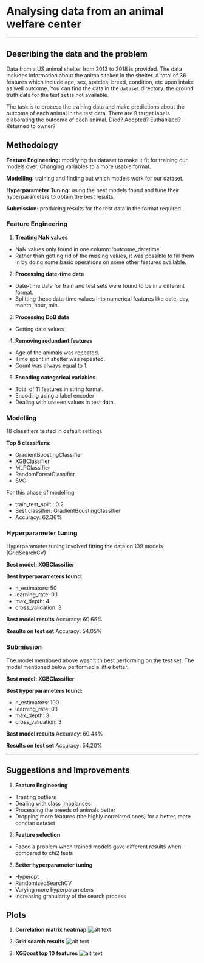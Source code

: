 # Analysing data from an animal welfare center

---
## Describing the data and the problem

Data from a US animal shelter from 2013 to 2018 is provided. The data includes information about the animals taken in the shelter. A total of 36 features which include age, sex, species, breed, condition, etc upon intake as well outcome. You can find the data in the ```dataset``` directory. the ground truth data for the test set is not available. 

The task is to process the training data and make predictions about the outcome of each animal in the test data. There are 9 target labels elaborating the outcome of each animal. Died? Adopted? Euthanized? Returned to owner?

## Methodology

**Feature Engineering:** modifying the dataset to make it fit for training our models over. Changing variables to a more usable format.

**Modelling:** training and finding out which models work for our dataset.

**Hyperparameter Tuning:** using the best models found and tune their hyperparameters to obtain the best results.

**Submission:** producing results for the test data in the format required.

### Feature Engineering

1. **Treating NaN values**
- NaN values only found in one column: ‘outcome_datetime’
- Rather than getting rid of the missing values, it was possible to fill them in by doing some basic operations on some other features available. 

2. **Processing date-time data** 
- Date-time data for train and test sets were found to be in a different format. 
- Splitting these data-time values into numerical features like date, day, month, hour, min. 

3. **Processing DoB data**
- Getting date values

4. **Removing redundant features**
- Age of the animals was repeated.
- Time spent in shelter was repeated.
- Count was always equal to 1.

5. **Encoding categorical variables**
- Total of 11 features in string format.
- Encoding using a label encoder
- Dealing with unseen values in test data.

### Modelling

18 classifiers tested in default settings

**Top 5 classifiers:**
- GradientBoostingClassifier 
- XGBClassifier
- MLPClassifier
- RandomForestClassifier 
- SVC

For this phase of modelling 
- train_test_split : 0.2
- Best classifier: GradientBoostingClassifier
- Accuracy: 62.36%

### Hyperparameter tuning

Hyperparameter tuning involved fitting the data on 139 models. (GridSearchCV)

**Best model: XGBClassifier**

**Best hyperparameters found:**
- n_estimators: 50
- learning_rate: 0.1
- max_depth: 4
- cross_validation: 3

**Best model results**
Accuracy: 60.66%

**Results on test set**
Accuracy: 54.05%

### Submission

The model mentioned above wasn't th best performing on the test set. The model mentioned below performed a little better. 

**Best model: XGBClassifier**

**Best hyperparameters found:**
- n_estimators: 100
- learning_rate: 0.1
- max_depth: 3
- cross_validation: 3

**Best model results**
Accuracy: 60.44%

**Results on test set**
Accuracy: 54.20%

---
## Suggestions and Improvements

1. **Feature Engineering**
- Treating outliers
- Dealing with class imbalances
- Processing the breeds of animals better
- Dropping more features (the highly correlated ones) for a better, more concise dataset

2. **Feature selection**
- Faced a problem when trained models gave different results when compared to chi2 tests

3. **Better hyperparameter tuning**
- Hyperopt
- RandomizedSearchCV
- Varying more hyperparameters 
- Increasing granularity of the search process

## Plots

1. **Correlation matrix heatmap**
![alt text]()

2. **Grid search results**
![alt text]()

3. **XGBoost top 10 features**
![alt text]()

